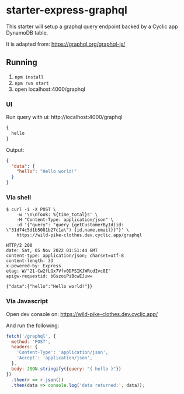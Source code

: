 # starter-express-graphql

This starter will setup a graphql query endpoint backed by a Cyclic app DynamoDB table.

It is adapted from: https://graphql.org/graphql-js/

## Running

1. `npm install`
2. `npm run start`
3. open localhost:4000/graphql

### UI

Run query with ui:  http://localhost:4000/graphql

```graphql
{
  hello
}
```

Output:
```json
{
  "data": {
    "hello": "Hello world!"
  }
}
```


### Via shell
```shell
$ curl -i -X POST \
    -w '\n\nTook: %{time_total}s' \
    -H "Content-Type: application/json" \
    -d '{"query": "query {getCustomerById(id: \"31d74c5d1b5081b27c1a\") {id,name,email}}"}' \
    https://wild-pike-clothes.dev.cyclic.app/graphql
```

```shell
HTTP/2 200 
date: Sat, 05 Nov 2022 01:51:44 GMT
content-type: application/json; charset=utf-8
content-length: 33
x-powered-by: Express
etag: W/"21-Cw2fLGx7Vfv0DPSIKJWRcdIvc8I"
apigw-requestid: bGszoiPiBcwEJuw=

{"data":{"hello":"Hello world!"}}
```

### Via Javascript

Open dev console on: https://wild-pike-clothes.dev.cyclic.app/

And run the following:

```javascript
fetch('/graphql', {
  method: 'POST',
  headers: {
    'Content-Type': 'application/json',
    'Accept': 'application/json',
  },
  body: JSON.stringify({query: "{ hello }"})
})
  .then(r => r.json())
  .then(data => console.log('data returned:', data));
```
